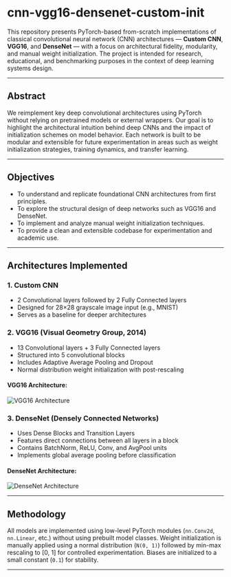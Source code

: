 # cnn-vgg16-densenet-custom-init
This repository presents PyTorch-based from-scratch implementations of classical convolutional neural network (CNN) architectures — **Custom CNN**, **VGG16**, and **DenseNet** — with a focus on architectural fidelity, modularity, and manual weight initialization. The project is intended for research, educational, and benchmarking purposes in the context of deep learning systems design.

---

## Abstract

We reimplement key deep convolutional architectures using PyTorch without relying on pretrained models or external wrappers. Our goal is to highlight the architectural intuition behind deep CNNs and the impact of initialization schemes on model behavior. Each network is built to be modular and extensible for future experimentation in areas such as weight initialization strategies, training dynamics, and transfer learning.

---

## Objectives

- To understand and replicate foundational CNN architectures from first principles.
- To explore the structural design of deep networks such as VGG16 and DenseNet.
- To implement and analyze manual weight initialization techniques.
- To provide a clean and extensible codebase for experimentation and academic use.

---

## Architectures Implemented

### 1. Custom CNN
- 2 Convolutional layers followed by 2 Fully Connected layers
- Designed for 28×28 grayscale image input (e.g., MNIST)
- Serves as a baseline for deeper architectures

### 2. VGG16 (Visual Geometry Group, 2014)
- 13 Convolutional layers + 3 Fully Connected layers
- Structured into 5 convolutional blocks
- Includes Adaptive Average Pooling and Dropout
- Normal distribution weight initialization with post-rescaling
#### VGG16 Architecture:
![VGG16 Architecture]("vgg16.png")

### 3. DenseNet (Densely Connected Networks)
- Uses Dense Blocks and Transition Layers
- Features direct connections between all layers in a block
- Contains BatchNorm, ReLU, Conv, and AvgPool units
- Implements global average pooling before classification
#### DenseNet Architecture:
![DenseNet Architecture]("densenet.png")

---

## Methodology

All models are implemented using low-level PyTorch modules (`nn.Conv2d`, `nn.Linear`, etc.) without using prebuilt model classes. Weight initialization is manually applied using a normal distribution (`N(0, 1)`) followed by min-max rescaling to [0, 1] for controlled experimentation. Biases are initialized to a small constant (`0.1`) for stability.

---
